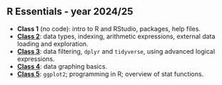 ## R Essentials - year 2024/25

- **Class 1** (no code): intro to R and RStudio, packages, help files.
- [**Class 2**](https://github.com/Adaptation-to-Environmental-Change-Lab/R_Essentials/blob/master/class2/Class_2.md): data types, indexing, arithmetic expressions, external data loading and exploration.
- [**Class 3**](https://github.com/Adaptation-to-Environmental-Change-Lab/R_Essentials/blob/master/class3/Class_3.md): data filtering, `dplyr` and `tidyverse`, using advanced logical expressions.
- [**Class 4**](https://github.com/Adaptation-to-Environmental-Change-Lab/R_Essentials/blob/master/class4/Class_4.md): data graphing basics.
- [**Class 5**](https://github.com/Adaptation-to-Environmental-Change-Lab/R_Essentials/blob/master/class4/Class_5.md): `ggplot2`; programming in R; overview of stat functions.
